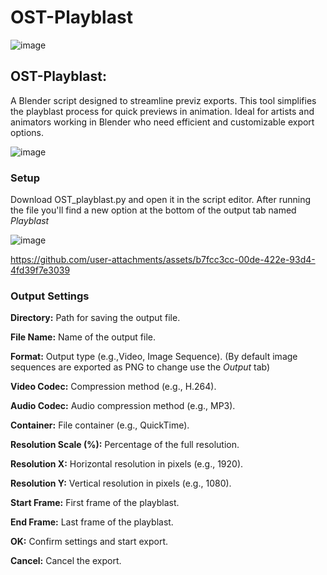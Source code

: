 # OST-Playblast

![image](https://github.com/user-attachments/assets/b29716da-ea75-4f50-a5ec-dd6ea2167603)


## **OST-Playblast:** 
A Blender script designed to streamline previz exports. This tool simplifies the playblast process for quick previews in animation. Ideal for artists and animators working in Blender who need efficient and customizable export options.

![image](https://github.com/user-attachments/assets/9ed1c909-f5ba-48c9-b06a-314b55a8cf5f)

### **Setup**
Download OST_playblast.py and open it in the script editor. After running the file you'll find a new option at the bottom of the output tab named *Playblast* 

![image](https://github.com/user-attachments/assets/95ab3c47-d10d-4f78-827d-c1a5dc8a16f0)



https://github.com/user-attachments/assets/b7fcc3cc-00de-422e-93d4-4fd39f7e3039



### **Output Settings**

**Directory:** Path for saving the output file.

**File Name:** Name of the output file.

**Format:** Output type (e.g.,Video, Image Sequence). (By default image sequences are exported as PNG to change use the *Output* tab)

**Video Codec:** Compression method (e.g., H.264).

**Audio Codec:** Audio compression method (e.g., MP3).

**Container:** File container (e.g., QuickTime).

**Resolution Scale (%):** Percentage of the full resolution.

**Resolution X:** Horizontal resolution in pixels (e.g., 1920).

**Resolution Y:** Vertical resolution in pixels (e.g., 1080).

**Start Frame:** First frame of the playblast.

**End Frame:** Last frame of the playblast.

**OK:** Confirm settings and start export.

**Cancel:** Cancel the export.
